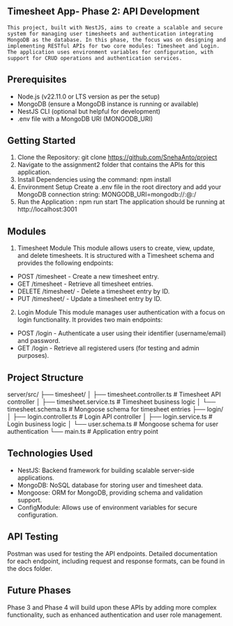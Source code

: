 ## Timesheet App- Phase 2: API Development
    This project, built with NestJS, aims to create a scalable and secure system for managing user timesheets and authentication integrating MongoDB as the database. In this phase, the focus was on designing and implementing RESTful APIs for two core modules: Timesheet and Login. The application uses environment variables for configuration, with support for CRUD operations and authentication services.

## Prerequisites
- Node.js (v22.11.0 or LTS version as per the setup)
- MongoDB (ensure a MongoDB instance is running or available)
- NestJS CLI (optional but helpful for development)
- .env file with a MongoDB URI (MONGODB_URI)

## Getting Started
1. Clone the Repository: git clone https://github.com/SnehaAnto/project
2. Navigate to the assignment2 folder that contains the APIs for this application.
3. Install Dependencies using the command: npm install
4. Environment Setup
    Create a .env file in the root directory and add your MongoDB connection string:
    MONGODB_URI=mongodb://<username>:<password>@<host>:<port>/<database>
5. Run the Application : npm run start
The application should be running at http://localhost:3001

## Modules
1. Timesheet Module
This module allows users to create, view, update, and delete timesheets. It is structured with a Timesheet schema and provides the following endpoints:

- POST /timesheet - Create a new timesheet entry.
- GET /timesheet - Retrieve all timesheet entries.
- DELETE /timesheet/ - Delete a timesheet entry by ID.
- PUT /timesheet/ - Update a timesheet entry by ID.

2. Login Module
This module manages user authentication with a focus on login functionality. It provides two main endpoints:

- POST /login - Authenticate a user using their identifier (username/email) and password.
- GET /login - Retrieve all registered users (for testing and admin purposes).

## Project Structure

server/src/
├── timesheet/
│   ├── timesheet.controller.ts # Timesheet API controller
│   ├── timesheet.service.ts    # Timesheet business logic
│   └── timesheet.schema.ts     # Mongoose schema for timesheet entries
├── login/
│   ├── login.controller.ts     # Login API controller
│   ├── login.service.ts        # Login business logic
│   └── user.schema.ts          # Mongoose schema for user authentication
└── main.ts                 # Application entry point

## Technologies Used
- NestJS: Backend framework for building scalable server-side applications.
- MongoDB: NoSQL database for storing user and timesheet data.
- Mongoose: ORM for MongoDB, providing schema and validation support.
- ConfigModule: Allows use of environment variables for secure configuration.

## API Testing
Postman was used for testing the API endpoints. Detailed documentation for each endpoint, including request and response formats, can be found in the docs folder.

## Future Phases
Phase 3 and Phase 4 will build upon these APIs by adding more complex functionality, such as enhanced authentication and user role management.